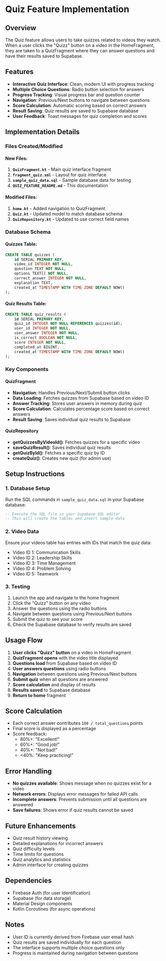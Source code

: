 # Quiz Feature Implementation

## Overview
The Quiz feature allows users to take quizzes related to videos they watch. When a user clicks the "Quizz" button on a video in the HomeFragment, they are taken to a QuizFragment where they can answer questions and have their results saved to Supabase.

## Features
- **Interactive Quiz Interface**: Clean, modern UI with progress tracking
- **Multiple Choice Questions**: Radio button selection for answers
- **Progress Tracking**: Visual progress bar and question counter
- **Navigation**: Previous/Next buttons to navigate between questions
- **Score Calculation**: Automatic scoring based on correct answers
- **Result Saving**: Quiz results are saved to Supabase database
- **User Feedback**: Toast messages for quiz completion and scores

## Implementation Details

### Files Created/Modified

#### New Files:
1. **`QuizFragment.kt`** - Main quiz interface fragment
2. **`fragment_quiz.xml`** - Layout for quiz interface
3. **`sample_quiz_data.sql`** - Sample database data for testing
4. **`QUIZ_FEATURE_README.md`** - This documentation

#### Modified Files:
1. **`home.kt`** - Added navigation to QuizFragment
2. **`Quiz.kt`** - Updated model to match database schema
3. **`QuizRepository.kt`** - Updated to use correct field names

### Database Schema

#### Quizzes Table:
```sql
CREATE TABLE quizzes (
    id SERIAL PRIMARY KEY,
    video_id INTEGER NOT NULL,
    question TEXT NOT NULL,
    options TEXT[] NOT NULL,
    correct_answer INTEGER NOT NULL,
    explanation TEXT,
    created_at TIMESTAMP WITH TIME ZONE DEFAULT NOW()
);
```

#### Quiz Results Table:
```sql
CREATE TABLE quiz_results (
    id SERIAL PRIMARY KEY,
    quiz_id INTEGER NOT NULL REFERENCES quizzes(id),
    user_id INTEGER NOT NULL,
    user_answer INTEGER NOT NULL,
    is_correct BOOLEAN NOT NULL,
    score INTEGER NOT NULL,
    completed_at BIGINT,
    created_at TIMESTAMP WITH TIME ZONE DEFAULT NOW()
);
```

### Key Components

#### QuizFragment
- **Navigation**: Handles Previous/Next/Submit button clicks
- **Data Loading**: Fetches quizzes from Supabase based on video ID
- **Answer Tracking**: Stores user answers in memory during quiz
- **Score Calculation**: Calculates percentage score based on correct answers
- **Result Saving**: Saves individual quiz results to Supabase

#### QuizRepository
- **getQuizzesByVideoId()**: Fetches quizzes for a specific video
- **saveQuizResult()**: Saves individual quiz results
- **getQuizById()**: Fetches a specific quiz by ID
- **createQuiz()**: Creates new quiz (for admin use)

## Setup Instructions

### 1. Database Setup
Run the SQL commands in `sample_quiz_data.sql` in your Supabase database:

```sql
-- Execute the SQL file in your Supabase SQL editor
-- This will create the tables and insert sample data
```

### 2. Video Data
Ensure your videos table has entries with IDs that match the quiz data:
- Video ID 1: Communication Skills
- Video ID 2: Leadership Skills
- Video ID 3: Time Management
- Video ID 4: Problem Solving
- Video ID 5: Teamwork

### 3. Testing
1. Launch the app and navigate to the home fragment
2. Click the "Quizz" button on any video
3. Answer the questions using the radio buttons
4. Navigate between questions using Previous/Next buttons
5. Submit the quiz to see your score
6. Check the Supabase database to verify results are saved

## Usage Flow

1. **User clicks "Quizz" button** on a video in HomeFragment
2. **QuizFragment opens** with the video title displayed
3. **Questions load** from Supabase based on video ID
4. **User answers questions** using radio buttons
5. **Navigation** between questions using Previous/Next buttons
6. **Submit quiz** when all questions are answered
7. **Score calculation** and display of results
8. **Results saved** to Supabase database
9. **Return to home** fragment

## Score Calculation
- Each correct answer contributes `100 / total_questions` points
- Final score is displayed as a percentage
- Score feedback:
  - 80%+: "Excellent!"
  - 60%+: "Good job!"
  - 40%+: "Not bad!"
  - <40%: "Keep practicing!"

## Error Handling
- **No quizzes available**: Shows message when no quizzes exist for a video
- **Network errors**: Displays error messages for failed API calls
- **Incomplete answers**: Prevents submission until all questions are answered
- **Save failures**: Shows error if quiz results cannot be saved

## Future Enhancements
- Quiz result history viewing
- Detailed explanations for incorrect answers
- Quiz difficulty levels
- Time limits for questions
- Quiz analytics and statistics
- Admin interface for creating quizzes

## Dependencies
- Firebase Auth (for user identification)
- Supabase (for data storage)
- Material Design components
- Kotlin Coroutines (for async operations)

## Notes
- User ID is currently derived from Firebase user email hash
- Quiz results are saved individually for each question
- The interface supports multiple choice questions only
- Progress is maintained during navigation between questions 